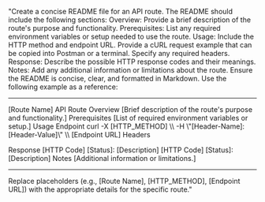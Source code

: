 "Create a concise README file for an API route. The README should include the following sections:
Overview: Provide a brief description of the route's purpose and functionality.
Prerequisites: List any required environment variables or setup needed to use the route.
Usage:
Include the HTTP method and endpoint URL.
Provide a cURL request example that can be copied into Postman or a terminal.
Specify any required headers.
Response: Describe the possible HTTP response codes and their meanings.
Notes: Add any additional information or limitations about the route.
Ensure the README is concise, clear, and formatted in Markdown. Use the following example as a reference:
<hr></hr>
[Route Name] API Route
Overview
[Brief description of the route's purpose and functionality.]
Prerequisites
[List of required environment variables or setup.]
Usage
Endpoint
curl -X [HTTP_METHOD] \\
  -H \"[Header-Name]: [Header-Value]\" \\
  [Endpoint URL]
Headers

Response
[HTTP Code] [Status]: [Description]
[HTTP Code] [Status]: [Description]
Notes
[Additional information or limitations.]
<hr></hr>
Replace placeholders (e.g., [Route Name], [HTTP_METHOD], [Endpoint URL]) with the appropriate details for the specific route."